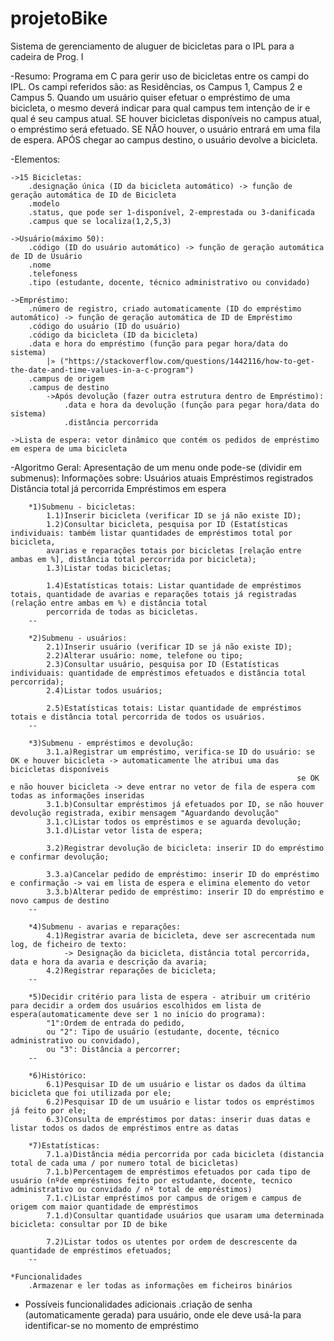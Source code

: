 # projetoBike
Sistema de gerenciamento de aluguer de bicicletas para o IPL para a cadeira de Prog. I

-Resumo:
Programa em C para gerir uso de bicicletas entre os campi do IPL.
Os campi referidos são: as Residências, os Campus 1, Campus 2 e Campus 5.
Quando um usuário quiser efetuar o empréstimo de uma bicicleta, o mesmo 
deverá indicar para qual campus tem intenção de ir e qual é seu campus atual.
SE houver bicicletas disponíveis no campus atual, o empréstimo será efetuado.
SE NÃO houver, o usuário entrará em uma fila de espera.
APÓS chegar ao campus destino, o usuário devolve a bicicleta.

-Elementos:

	->15 Bicicletas:
		.designação única (ID da bicicleta automático) -> função de geração automática de ID de Bicicleta
		.modelo
		.status, que pode ser 1-disponível, 2-emprestada ou 3-danificada
		.campus que se localiza(1,2,5,3)
		
	->Usuário(máximo 50):
		.código (ID do usuário automático) -> função de geração automática de ID de Usuário
		.nome
		.telefoness
		.tipo (estudante, docente, técnico administrativo ou convidado)
		
	->Empréstimo:
		.número de registro, criado automaticamente (ID do empréstimo automático) -> função de geração automática de ID de Empréstimo
		.código do usuário (ID do usuário)
		.código da bicicleta (ID da bicicleta)
		.data e hora do empréstimo (função para pegar hora/data do sistema) 
			|» ("https://stackoverflow.com/questions/1442116/how-to-get-the-date-and-time-values-in-a-c-program")
		.campus de origem
		.campus de destino
			->Após devolução (fazer outra estrutura dentro de Empréstimo):
				.data e hora da devolução (função para pegar hora/data do sistema)
				.distância percorrida
	
	->Lista de espera: vetor dinâmico que contém os pedidos de empréstimo em espera de uma bicicleta
	
	
-Algoritmo Geral:
	Apresentação de um menu onde pode-se (dividir em submenus):
		Informações sobre: Usuários atuais					Empréstimos registrados
						   Distância total já percorrida	Empréstimos em espera
		
		
		*1)Submenu - bicicletas:
			1.1)Inserir bicicleta (verificar ID se já não existe ID);
			1.2)Consultar bicicleta, pesquisa por ID (Estatísticas individuais: também listar quantidades de empréstimos total por bicicleta,  
			avarias e reparações totais por bicicletas [relação entre ambas em %], distância total percorrida por bicicleta);
			1.3)Listar todas bicicletas;
			
			1.4)Estatísticas totais: Listar quantidade de empréstimos totais, quantidade de avarias e reparações totais já registradas (relação entre ambas em %) e distância total 
			percorrida de todas as bicicletas.
		--
		
		*2)Submenu - usuários:
			2.1)Inserir usuário (verificar ID se já não existe ID);
			2.2)Alterar usuário: nome, telefone ou tipo;
			2.3)Consultar usuário, pesquisa por ID (Estatísticas individuais: quantidade de empréstimos efetuados e distância total percorrida);
			2.4)Listar todos usuários;
			
			2.5)Estatísticas totais: Listar quantidade de empréstimos totais e distância total percorrida de todos os usuários.
		--
		
		*3)Submenu - empréstimos e devolução:
			3.1.a)Registrar um empréstimo, verifica-se ID do usuário: se OK e houver bicicleta -> automaticamente lhe atribui uma das bicicletas disponíveis 
																	se OK e não houver bicicleta -> deve entrar no vetor de fila de espera com todas as informações inseridas
			3.1.b)Consultar empréstimos já efetuados por ID, se não houver devolução registrada, exibir mensagem "Aguardando devolução"
			3.1.c)Listar todos os empréstimos e se aguarda devolução;
			3.1.d)Listar vetor lista de espera;
			
			3.2)Registrar devolução de bicicleta: inserir ID do empréstimo e confirmar devolução;
			
			3.3.a)Cancelar pedido de empréstimo: inserir ID do empréstimo e confirmação -> vai em lista de espera e elimina elemento do vetor
			3.3.b)Alterar pedido de empréstimo: inserir ID do empréstimo e novo campus de destino
		--
		
		*4)Submenu - avarias e reparações:
			4.1)Registrar avaria de bicicleta, deve ser ascrecentada num log, de ficheiro de texto: 
				-> Designação da bicicleta, distância total percorrida, data e hora da avaria e descrição da avaria;
			4.2)Registrar reparações de bicicleta;
		--
		
		*5)Decidir critério para lista de espera - atribuir um critério para decidir a ordem dos usuários escolhidos em lista de espera(automaticamente deve ser 1 no início do programa):
			"1":Ordem de entrada do pedido,
			ou "2": Tipo de usuário (estudante, docente, técnico administrativo ou convidado),
			ou "3": Distância a percorrer;
		--
		
		*6)Histórico:
			6.1)Pesquisar ID de um usuário e listar os dados da última bicicleta que foi utilizada por ele;
			6.2)Pesquisar ID de um usuário e listar todos os empréstimos já feito por ele;
			6.3)Consulta de empréstimos por datas: inserir duas datas e listar todos os dados de empréstimos entre as datas
			
		*7)Estatísticas:
			7.1.a)Distância média percorrida por cada bicicleta (distancia total de cada uma / por numero total de bicicletas)
			7.1.b)Percentagem de empréstimos efetuados por cada tipo de usuário (nºde empréstimos feito por estudante, docente, tecnico administrativo ou convidado / nº total de empréstimos)
			7.1.c)Listar empréstimos por campus de origem e campus de origem com maior quantidade de empréstimos
			7.1.d)Consultar quantidade usuários que usaram uma determinada bicicleta: consultar por ID de bike
			
			7.2)Listar todos os utentes por ordem de descrescente da quantidade de empréstimos efetuados;
		--
		
	*Funcionalidades
		.Armazenar e ler todas as informações em ficheiros binários
		
		
- Possíveis funcionalidades adicionais
	.criação de senha (automaticamente gerada) para usuário, onde ele deve usá-la para identificar-se no momento de empréstimo
	
		
		
